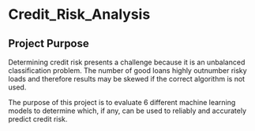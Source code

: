 # Credit_Risk_Analysis

## Project Purpose

Determining credit risk presents a challenge because it is an unbalanced classification problem.  The number of good loans highly outnumber risky loads and therefore results may be skewed if the correct algorithm is not used.  

The purpose of this project is to evaluate 6 different machine learning models to determine which, if any, can be used to reliably and accurately predict credit risk.  
